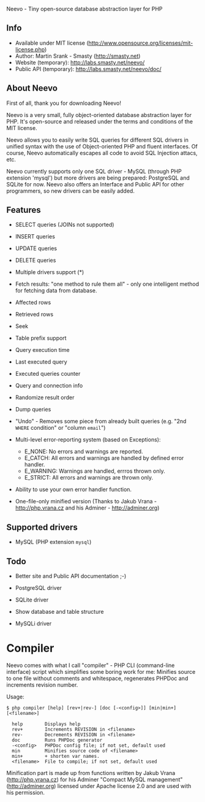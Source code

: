 Neevo - Tiny open-source database abstraction layer for PHP

Info
----

- Available under MIT license (http://www.opensource.org/licenses/mit-license.php)
- Author: Martin Srank - Smasty (http://smasty.net)
- Website (temporary): http://labs.smasty.net/neevo/
- Public API (temporary): http://labs.smasty.net/neevo/doc/

About Neevo
-----------

First of all, thank you for downloading Neevo!

Neevo is a very small, fully object-oriented database abstraction layer for PHP.
It's open-source and released under the terms and conditions of the MIT license.

Neevo allows you to easily write SQL queries for different SQL drivers
in unified syntax with the use of Object-oriented PHP and fluent interfaces.
Of course, Neevo automatically escapes all code to avoid SQL Injection attacs, etc.

Neevo currently supports only one SQL driver - MySQL (through PHP extension 'mysql')
but more drivers are being prepared: PostgreSQL and SQLite for now. Neevo also offers
an Interface and Public API for other programmers, so new drivers can be easily added.


Features
--------

 - SELECT queries (JOINs not supported)
 - INSERT queries
 - UPDATE queries
 - DELETE queries

 - Multiple drivers support (*)
 - Fetch results: "one method to rule them all" - only one intelligent method
   for fetching data from database.
 - Affected rows
 - Retrieved rows
 - Seek
 - Table prefix support
 - Query execution time
 - Last executed query
 - Executed queries counter
 - Query and connection info
 - Randomize result order
 - Dump queries
 - "Undo" - Removes some piece from already built queries
   (e.g. "2nd `WHERE` condition" or "column `email`")
 - Multi-level error-reporting system (based on Exceptions):
    - E_NONE:    No errors and warnings are reported.
    - E_CATCH:   All errors and warnings are handled by defined error handler.
    - E_WARNING: Warnings are handled, errros thrown only.
    - E_STRICT:  All errors and warnings are thrown only.
 - Ability to use your own error handler function.
 - One-file-only minified version
    (Thanks to Jakub Vrana - http://php.vrana.cz and his Adminer - http://adminer.org)


Supported drivers
-----------------
 - MySQL (PHP extension `mysql`)


Todo
----

 - Better site and Public API documentation ;-)

 - PostgreSQL driver
 - SQLite driver
 - Show database and table structure
 - MySQLi driver


Compiler
========

Neevo comes with what I call "compiler" - PHP CLI (command-line interface) script
which simplifies some boring work for me: Minifies source to one file without
comments and whitespace, regenerates PHPDoc and increments revision number.

Usage:

    $ php compiler [help] [rev+|rev-] [doc [-<config>]] [min|min+] [<filename>]

      help        Displays help
      rev+        Increments REVISION in <filename>
      rev-        Decrements REVISION in <filename>
      doc         Runs PHPDoc generator
      -<config>   PHPDoc config file; if not set, default used
      min         Minifies source code of <filename>
      min+        + shorten var names.
      <filename>  File to compile; if not set, default used

Minification part is made up from functions written by Jakub Vrana (http://php.vrana.cz)
for his Adminer "Compact MySQL management" (http://adminer.org) licensed under
Apache license 2.0 and are used with his permission.